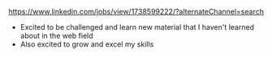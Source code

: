 https://www.linkedin.com/jobs/view/1738599222/?alternateChannel=search

* Excited to be challenged and learn new material that I haven't learned about in the web field
* Also excited to grow and excel my skills 
